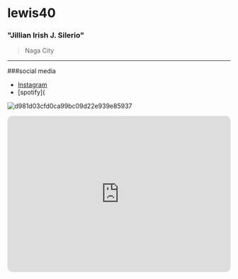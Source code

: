 # lewis40
### "Jillian Irish J. Silerio"
>Naga City
---
###social media
- [Instagram](https://www.instagram.com/jil_lsl/?next=%2F&hl=en)
- [spotify](

![d981d03cfd0ca99bc09d22e939e85937](https://github.com/user-attachments/assets/349e8653-b80a-49fc-9e0c-007f9b458147)

<iframe style="border-radius:12px" src="https://open.spotify.com/embed/playlist/5cLtAIKcZFiGEiYQ90GbIe?utm_source=generator" width="100%" height="352" frameBorder="0" allowfullscreen="" allow="autoplay; clipboard-write; encrypted-media; fullscreen; picture-in-picture" loading="lazy"></iframe>
